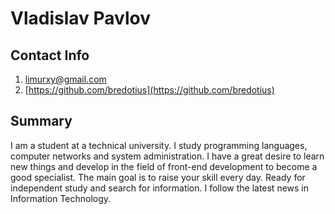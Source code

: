 # Vladislav Pavlov
## Contact Info
1. [limurxy@gmail.com](limurxy@gmail.com)
2. [https://github.com/bredotius](https://github.com/bredotius)

## Summary
I am a student at a technical university. I study programming languages, computer networks and system administration. I have a great desire to learn new things and develop in the field of front-end development to become a good specialist. The main goal is to raise your skill every day. Ready for independent study and search for information. I follow the latest news in Information Technology.
